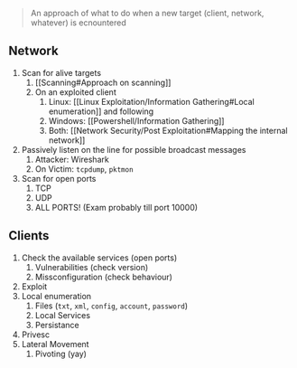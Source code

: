 > An approach of what to do when a new target (client, network, whatever) is ecnountered

## Network

1. Scan for alive targets
	1. [[Scanning#Approach on scanning]]
	2. On an exploited client
		1. Linux: [[Linux Exploitation/Information Gathering#Local enumeration]] and following
		2. Windows: [[Powershell/Information Gathering]]
		3. Both: [[Network Security/Post Exploitation#Mapping the internal network]]
2. Passively listen on the line for possible broadcast messages
	1. Attacker: Wireshark
	2. On Victim: `tcpdump`, `pktmon`
3. Scan for open ports
	1. TCP
	2. UDP
	3. ALL PORTS! (Exam probably till port 10000)

## Clients

1. Check the available services (open ports)
	1. Vulnerabilities (check version)
	2. Missconfiguration (check behaviour)
2. Exploit
3. Local enumeration
	1. Files (`txt`, `xml`, `config`, `account`, `password`)
	2. Local Services 
	3. Persistance
4. Privesc
5. Lateral Movement
	1. Pivoting (yay)